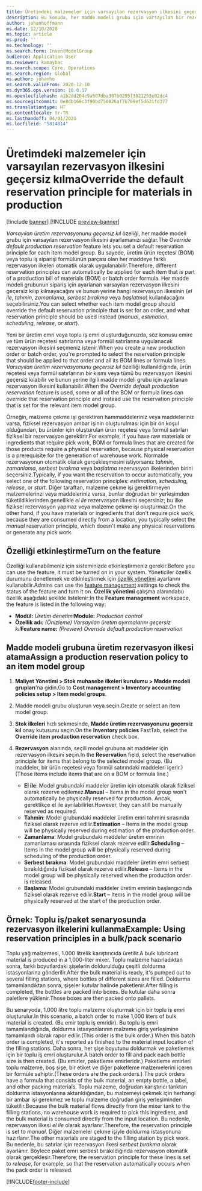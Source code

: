 ```yaml
---
title: Üretimdeki malzemeler için varsayılan rezervasyon ilkesini geçersiz kılma
description: Bu konuda, her madde modeli grubu için varsayılan bir rezervasyon ilkesinin nasıl ayarlanacağını açıklanmaktadır. Böylece farklı rezervasyon ilkeleri, üretim ürün reçetesi (BOM) veya toplu iş emri formülünün parçası olan her bir maddeye otomatik olarak uygulanabilir.
author: johanhoffmann
ms.date: 12/10/2020
ms.topic: article
ms.prod: ''
ms.technology: ''
ms.search.form: InventModelGroup
audience: Application User
ms.reviewer: kamaybac
ms.search.scope: Core, Operations
ms.search.region: Global
ms.author: johanho
ms.search.validFrom: 2020-12-10
ms.dyn365.ops.version: 10.0.17
ms.openlocfilehash: a1b2dd204c9a507dba387b0295f3021253e02dc4
ms.sourcegitcommit: 0e8db169c3f90bd750826af76709ef5d621fd377
ms.translationtype: HT
ms.contentlocale: tr-TR
ms.lasthandoff: 04/01/2021
ms.locfileid: "5814814"
---
```

# <a name="override-the-default-reservation-principle-for-materials-in-production"></a><span data-ttu-id="aa8ad-103">Üretimdeki malzemeler için varsayılan rezervasyon ilkesini geçersiz kılma</span><span class="sxs-lookup"><span data-stu-id="aa8ad-103">Override the default reservation principle for materials in production</span></span>

[!include [banner](../includes/banner.md)]
[!INCLUDE [preview-banner](../includes/preview-banner.md)]

<span data-ttu-id="aa8ad-104">*Varsayılan üretim rezervasyonunu geçersiz kıl* özeliği, her madde modeli grubu için varsayılan rezervasyon ilkesini ayarlamanızı sağlar.</span><span class="sxs-lookup"><span data-stu-id="aa8ad-104">The *Override default production reservation* feature lets you set a default reservation principle for each item model group.</span></span> <span data-ttu-id="aa8ad-105">Bu sayede, üretim ürün reçetesi (BOM) veya toplu iş siparişi formülünün parçası olan her maddeye farklı rezervasyon ilkeleri otomatik olarak uygulanabilir.</span><span class="sxs-lookup"><span data-stu-id="aa8ad-105">Therefore, different reservation principles can automatically be applied for each item that is part of a production bill of materials (BOM) or batch order formula.</span></span> <span data-ttu-id="aa8ad-106">Her madde modeli grubunun sipariş için ayarlanan varsayılan rezervasyon ilkesini geçersiz kılıp kılmayacağını ve bunun yerine hangi rezervasyon ilkesinin (*el ile*, *tahmin*, *zamanlama*, *serbest bırakma* veya *başlatma*) kullanılacağını seçebilirsiniz.</span><span class="sxs-lookup"><span data-stu-id="aa8ad-106">You can select whether each item model group should override the default reservation principle that is set for an order, and what reservation principle should be used instead (*manual*, *estimation*, *scheduling*, *release*, or *start*).</span></span>

<span data-ttu-id="aa8ad-107">Yeni bir üretim emri veya toplu iş emri oluşturduğunuzda, söz konusu emire ve tüm ürün reçetesi satırlarına veya formül satırlarına uygulanacak rezervasyon ilkesini seçmeniz istenir.</span><span class="sxs-lookup"><span data-stu-id="aa8ad-107">When you create a new production order or batch order, you're prompted to select the reservation principle that should be applied to that order and all its BOM lines or formula lines.</span></span> <span data-ttu-id="aa8ad-108">*Varsayılan üretim rezervasyonunu geçersiz kıl* özelliği kullanıldığında, ürün reçetesi veya formül satırlarının bir kısmı veya tümü bu rezervasyon ilkesini geçersiz kılabilir ve bunun yerine ilgili madde modeli grubu için ayarlanan rezervasyon ilkesini kullanabilir.</span><span class="sxs-lookup"><span data-stu-id="aa8ad-108">When the *Override default production reservation* feature is used, some or all of the BOM or formula lines can override that reservation principle and instead use the reservation principle that is set for the relevant item model group.</span></span>

<span data-ttu-id="aa8ad-109">Örneğin, malzeme çekme işi gerektiren hammaddeleriniz veya maddeleriniz varsa, fiziksel rezervasyon ambar işinin oluşturulması için bir ön koşul olduğundan, bu ürünler için oluşturulan ürün reçetesi veya formül satırları fiziksel bir rezervasyon gerektirir.</span><span class="sxs-lookup"><span data-stu-id="aa8ad-109">For example, if you have raw materials or ingredients that require pick work, BOM or formula lines that are created for those products require a physical reservation, because physical reservation is a prerequisite for the generation of warehouse work.</span></span> <span data-ttu-id="aa8ad-110">Normalde rezervasyonun otomatik olarak gerçekleşmesini istiyorsanız *tahmin*, *zamanlama*, *serbest bırakma* veya *başlatma* rezervasyon ilkelerinden birini seçersiniz.</span><span class="sxs-lookup"><span data-stu-id="aa8ad-110">Typically, if you want the reservation to occur automatically, you select one of the following reservation principles: *estimation*, *scheduling*, *release*, or *start*.</span></span> <span data-ttu-id="aa8ad-111">Diğer taraftan, malzeme çekme işi gerektirmeyen malzemelerinzi veya maddeleriniz varsa, bunlar doğrudan bir yerleşimden tüketildiklerinden genellikle *el ile* rezervasyon ilkesini seçersiniz; bu ilke fiziksel rezervasyon yapmaz veya malzeme çekme işi oluşturmaz.</span><span class="sxs-lookup"><span data-stu-id="aa8ad-111">On the other hand, if you have materials or ingredients that don't require pick work, because they are consumed directly from a location, you typically select the *manual* reservation principle, which doesn't make any physical reservations or generate any pick work.</span></span>

## <a name="turn-on-the-feature"></a><span data-ttu-id="aa8ad-112">Özelliği etkinleştirme</span><span class="sxs-lookup"><span data-stu-id="aa8ad-112">Turn on the feature</span></span>

<span data-ttu-id="aa8ad-113">Özelliği kullanabilmeniz için sisteminizde etkinleştirmeniz gerekir.</span><span class="sxs-lookup"><span data-stu-id="aa8ad-113">Before you can use the feature, it must be turned on in your system.</span></span> <span data-ttu-id="aa8ad-114">Yöneticiler özellik durumunu denetlemek ve etkinleştirmek için [özellik yönetimi](../../fin-ops-core/fin-ops/get-started/feature-management/feature-management-overview.md) ayarlarını kullanabilir.</span><span class="sxs-lookup"><span data-stu-id="aa8ad-114">Admins can use the [feature management](../../fin-ops-core/fin-ops/get-started/feature-management/feature-management-overview.md) settings to check the status of the feature and turn it on.</span></span> <span data-ttu-id="aa8ad-115">**Özellik yönetimi** çalışma alanındabu özellik aşağıdaki şekilde listelenir:</span><span class="sxs-lookup"><span data-stu-id="aa8ad-115">In the **Feature management** workspace, the feature is listed in the following way:</span></span>

- <span data-ttu-id="aa8ad-116">**Modül:** *Üretim denetimi*</span><span class="sxs-lookup"><span data-stu-id="aa8ad-116">**Module:** *Production control*</span></span>
- <span data-ttu-id="aa8ad-117">**Özellik adı:** *(Önizleme) Varsayılan üretim ayırmalarını geçersiz kıl*</span><span class="sxs-lookup"><span data-stu-id="aa8ad-117">**Feature name:** *(Preview) Override default production reservation*</span></span>

## <a name="assign-a-production-reservation-policy-to-an-item-model-group"></a><span data-ttu-id="aa8ad-118">Madde modeli grubuna üretim rezervasyon ilkesi atama</span><span class="sxs-lookup"><span data-stu-id="aa8ad-118">Assign a production reservation policy to an item model group</span></span>

1. <span data-ttu-id="aa8ad-119">**Maliyet Yönetimi \> Stok muhasebe ilkeleri kurulumu \> Madde modeli grupları**'na gidin.</span><span class="sxs-lookup"><span data-stu-id="aa8ad-119">Go to **Cost management \> Inventory accounting policies setup \> Item model groups**.</span></span>
1. <span data-ttu-id="aa8ad-120">Madde modeli grubu oluşturun veya seçin.</span><span class="sxs-lookup"><span data-stu-id="aa8ad-120">Create or select an item model group.</span></span>
1. <span data-ttu-id="aa8ad-121">**Stok ilkeleri** hızlı sekmesinde, **Madde üretim rezervasyonunu geçersiz kıl** onay kutusunu seçin.</span><span class="sxs-lookup"><span data-stu-id="aa8ad-121">On the **Inventory policies** FastTab, select the **Override item production reservation** check box.</span></span>
1. <span data-ttu-id="aa8ad-122">**Rezervasyon** alanında, seçili model grubuna ait maddeler için rezervasyon ilkesini seçin.</span><span class="sxs-lookup"><span data-stu-id="aa8ad-122">In the **Reservation** field, select the reservation principle for items that belong to the selected model group.</span></span> <span data-ttu-id="aa8ad-123">(Bu maddeler, bir ürün reçetesi veya formül satırındaki maddeleri içerir.)</span><span class="sxs-lookup"><span data-stu-id="aa8ad-123">(Those items include items that are on a BOM or formula line.)</span></span>

    - <span data-ttu-id="aa8ad-124">**El ile**: Model grubundaki maddeler üretim için otomatik olarak fiziksel olarak rezerve edilemez.</span><span class="sxs-lookup"><span data-stu-id="aa8ad-124">**Manual** – Items in the model group won't automatically be physically reserved for production.</span></span> <span data-ttu-id="aa8ad-125">Ancak, gerektikçe el ile ayrılabilirler.</span><span class="sxs-lookup"><span data-stu-id="aa8ad-125">However, they can still be manually reserved as required.</span></span>
    - <span data-ttu-id="aa8ad-126">**Tahmin**: Model grubundaki maddeler üretim emri tahmini sırasında fiziksel olarak rezerve edilir.</span><span class="sxs-lookup"><span data-stu-id="aa8ad-126">**Estimation** – Items in the model group will be physically reserved during estimation of the production order.</span></span>
    - <span data-ttu-id="aa8ad-127">**Zamanlama**: Model grubundaki maddeler üretim emrinin zamanlaması sırasında fiziksel olarak rezerve edilir.</span><span class="sxs-lookup"><span data-stu-id="aa8ad-127">**Scheduling** – Items in the model group will be physically reserved during scheduling of the production order.</span></span>
    - <span data-ttu-id="aa8ad-128">**Serbest bırakma**: Model grubundaki maddeler üretim emri serbest bırakıldığında fiziksel olarak rezerve edilir.</span><span class="sxs-lookup"><span data-stu-id="aa8ad-128">**Release** – Items in the model group will be physically reserved when the production order is released.</span></span>
    - <span data-ttu-id="aa8ad-129">**Başlama**: Model grubundaki maddeler üretim emrinin başlangıcında fiziksel olarak rezerve edilir.</span><span class="sxs-lookup"><span data-stu-id="aa8ad-129">**Start** – Items in the model group will be physically reserved at the start of the production order.</span></span>

## <a name="example-using-reservation-principles-in-a-bulkpack-scenario"></a><span data-ttu-id="aa8ad-130">Örnek: Toplu iş/paket senaryosunda rezervasyon ilkelerini kullanma</span><span class="sxs-lookup"><span data-stu-id="aa8ad-130">Example: Using reservation principles in a bulk/pack scenario</span></span>

<span data-ttu-id="aa8ad-131">Toplu yağ malzemesi, 1.000 litrelik karıştırıcıda üretilir.</span><span class="sxs-lookup"><span data-stu-id="aa8ad-131">A bulk lubricant material is produced in a 1,000-liter mixer.</span></span> <span data-ttu-id="aa8ad-132">Toplu malzeme hazırladıktan sonra, farklı boyutlardaki şişelerin doldurulduğu çeşitli doldurma istasyonlarına gönderilir.</span><span class="sxs-lookup"><span data-stu-id="aa8ad-132">After the bulk material is ready, it's pumped out to several filling stations, where bottles of different sizes are filled.</span></span> <span data-ttu-id="aa8ad-133">Doldurma tamamlandıktan sonra, şişeler kutular halinde paketlenir.</span><span class="sxs-lookup"><span data-stu-id="aa8ad-133">After filling is completed, the bottles are packed into boxes.</span></span> <span data-ttu-id="aa8ad-134">Bu kutular daha sonra paletlere yüklenir.</span><span class="sxs-lookup"><span data-stu-id="aa8ad-134">Those boxes are then packed onto pallets.</span></span>

<span data-ttu-id="aa8ad-135">Bu senaryoda, 1.000 litre toplu malzeme oluşturmak için bir toplu iş emri oluşturulur.</span><span class="sxs-lookup"><span data-stu-id="aa8ad-135">In this scenario, a batch order to make 1,000 liters of bulk material is created.</span></span> <span data-ttu-id="aa8ad-136">(Bu emir toplu iş emridir). Bu toplu iş emri tamamlandığında, doldurma istasyonlarının malzeme giriş yerleşimine tamamlandı olarak rapor edilir.</span><span class="sxs-lookup"><span data-stu-id="aa8ad-136">(This order is the bulk order.) When this batch order is completed, it's reported as finished to the material input location of the filling stations.</span></span> <span data-ttu-id="aa8ad-137">Daha sonra, her şişe boyutunu doldurmak ve paketlemek için bir toplu iş emri oluşturulur.</span><span class="sxs-lookup"><span data-stu-id="aa8ad-137">A batch order to fill and pack each bottle size is then created.</span></span> <span data-ttu-id="aa8ad-138">(Bu emirler, paketleme emirleridir.) Paketleme emirleri toplu malzeme, boş şişe, bir etiket ve diğer paketleme malzemelerini içeren bir formüle sahiptir.</span><span class="sxs-lookup"><span data-stu-id="aa8ad-138">(These orders are the pack orders.) The pack orders have a formula that consists of the bulk material, an empty bottle, a label, and other packing materials.</span></span> <span data-ttu-id="aa8ad-139">Toplu malzeme, doğrudan karıştırıcı tanktan doldurma istasyonlarına aktarıldığından, bu malzemeyi çekmek için herhangi bir ambar işi gerekmez ve toplu malzeme doğrudan giriş yerleşiminden tüketilir.</span><span class="sxs-lookup"><span data-stu-id="aa8ad-139">Because the bulk material flows directly from the mixer tank to the filling stations, no warehouse work is required to pick this ingredient, and the bulk material is consumed directly from the input location.</span></span> <span data-ttu-id="aa8ad-140">Bu nedenle, rezervasyon ilkesi *el ile* olarak ayarlanır.</span><span class="sxs-lookup"><span data-stu-id="aa8ad-140">Therefore, the reservation principle is set to *manual*.</span></span> <span data-ttu-id="aa8ad-141">Diğer malzemeler çekme işiyle doldurma istasyonuna hazırlanır.</span><span class="sxs-lookup"><span data-stu-id="aa8ad-141">The other materials are staged to the filling station by pick work.</span></span> <span data-ttu-id="aa8ad-142">Bu nedenle, bu satırlar için rezervasyon ilkesi *serbest bırakma* olarak ayarlanır. Böylece paket emri serbest bırakıldığında rezervasyon otomatik olarak gerçekleşir.</span><span class="sxs-lookup"><span data-stu-id="aa8ad-142">Therefore, the reservation principle for these lines is set to *release*, for example, so that the reservation automatically occurs when the pack order is released.</span></span>


[!INCLUDE[footer-include](../../includes/footer-banner.md)]